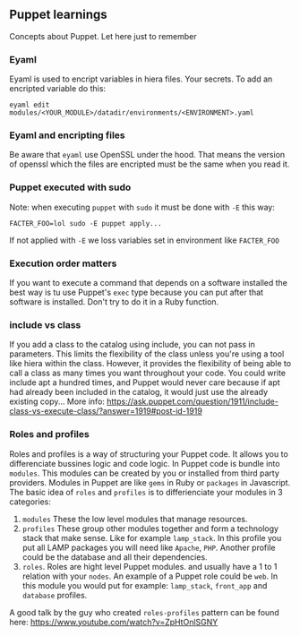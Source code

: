 ## Puppet learnings
Concepts about Puppet. Let here just to remember

### Eyaml
Eyaml is used to encript variables in hiera files. Your secrets. To add an encripted variable do this:

```
eyaml edit modules/<YOUR_MODULE>/datadir/environments/<ENVIRONMENT>.yaml
```

### Eyaml and encripting files
Be aware that `eyaml` use OpenSSL under the hood. That means the version of openssl which the files are encripted must be the same when you read it.

### Puppet executed with sudo
Note: when executing `puppet` with `sudo` it must be done with `-E` this way:
```
FACTER_FOO=lol sudo -E puppet apply...
```
If not applied with `-E` we loss variables set in environment like `FACTER_FOO`

### Execution order matters
If you want to execute a command that depends on a software installed the best way is tu use Puppet's `exec` type because you can put after that software is installed. Don't try to do it in a Ruby function.

### include vs class
 If you add a class to the catalog using include, you can not pass in parameters. This limits the flexibility of the class unless you're using a tool like hiera within the class. However, it provides the flexibility of being able to call a class as many times you want throughout your code. You could write include apt a hundred times, and Puppet would never care because if apt had already been included in the catalog, it would just use the already existing copy...
More info: https://ask.puppet.com/question/1911/include-class-vs-execute-class/?answer=1919#post-id-1919

### Roles and profiles
Roles and profiles is a way of structuring your Puppet code. It allows you to differenciate bussines logic and code logic. In Puppet code is bundle into `modules`. This modules can be created by you or installed from third party providers. Modules in Puppet are like `gems` in Ruby or `packages` in Javascript.
The basic idea of `roles` and `profiles` is to differienciate your modules in 3 categories:
1. `modules` These the low level modules that manage resources.
2. `profiles` These group other modules together and form a technology stack that make sense. Like for example `lamp_stack`. In this profile you put all LAMP packages you will need like `Apache`, `PHP`. Another profile could be the database and all their dependencies.
3. `roles`. Roles are hight level Puppet modules. and usually have a 1 to 1 relation with your `nodes`. An example of a Puppet role could be `web`. In this module you would put for example: `lamp_stack`, `front_app` and `database` profiles.

A good talk by the guy who created `roles-profiles` pattern can be found here: https://www.youtube.com/watch?v=ZpHtOnlSGNY
